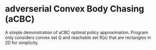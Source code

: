 # adverserial Convex Body Chasing (aCBC)
A simple demonstration of aCBC optimal policy approximation. Program only considers convex set Q and reachable set R(x) that are rectangles in 2D for simplicity. 
